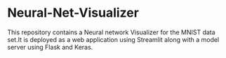 # Neural-Net-Visualizer

This repository contains a Neural network Visualizer for the MNIST data set.It is deployed as a web application using Streamlit along with a model 
server using Flask and Keras.
